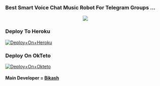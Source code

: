 ### Best Smart Voice Chat Music Robot For Telegram Groups ...


<p align="center"><a href="https://t.me/BikashHalder"><img src="https://te.legra.ph/file/840fed0100164af249bb8.png"></a></p>

### Deploy To Heroku

[![Deploy+On+Heroku](https://www.herokucdn.com/deploy/button.svg)](https://heroku.com/deploy?template=https://github.com/IAMBIKASHHALDER/AdityaBikashPlayer)

### Deploy On OkTeto

[![Deploy+On+Okteto](https://img.shields.io/badge/Deploy%20To%20Okteto-informational?style=for-the-badge&logo=Okteto)](https://cloud.okteto.com/deploy?repository=https://github.com/IAMBIKASHHALDER/AdityaBikashPlayer)


#### Main Developer = [Bikash](https://t.me/BikashHalder)
